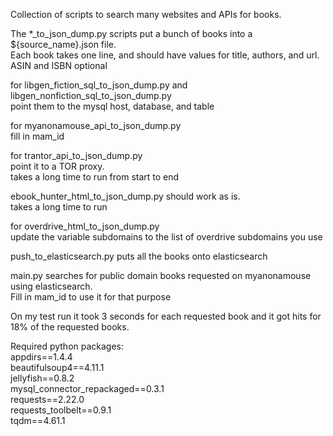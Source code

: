 Collection of scripts to search many websites and APIs for books.


The *_to_json_dump.py scripts put a bunch of books into a ${source_name}.json file.   
Each book takes one line, and should have values for title, authors, and url. ASIN and ISBN optional

for libgen_fiction_sql_to_json_dump.py and libgen_nonfiction_sql_to_json_dump.py  
point them to the mysql host, database, and table

for myanonamouse_api_to_json_dump.py  
fill in mam_id

for trantor_api_to_json_dump.py  
point it to a TOR proxy.  
takes a long time to run from start to end  

ebook_hunter_html_to_json_dump.py should work as is.  
takes a long time to run

for overdrive_html_to_json_dump.py  
update the variable subdomains to the list of overdrive subdomains you use


push_to_elasticsearch.py puts all the books onto elasticsearch


main.py searches for public domain books requested on myanonamouse using elasticsearch.  
Fill in mam_id to use it for that purpose

On my test run it took 3 seconds for each requested book and it got hits for 18% of the requested books.


Required python packages:  
appdirs==1.4.4  
beautifulsoup4==4.11.1  
jellyfish==0.8.2  
mysql_connector_repackaged==0.3.1  
requests==2.22.0  
requests_toolbelt==0.9.1  
tqdm==4.61.1  
